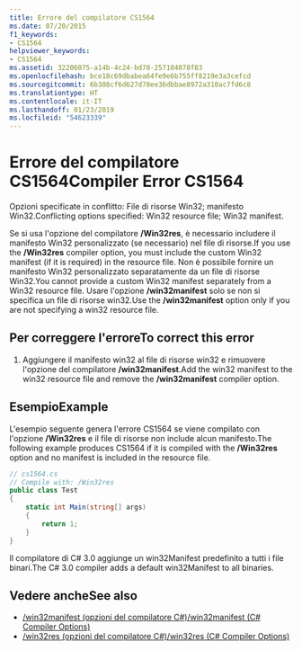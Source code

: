 ```yaml
---
title: Errore del compilatore CS1564
ms.date: 07/20/2015
f1_keywords:
- CS1564
helpviewer_keywords:
- CS1564
ms.assetid: 32206075-a14b-4c24-bd78-257104078f83
ms.openlocfilehash: bce18c69dbabea64fe9e6b755ff8219e3a3cefcd
ms.sourcegitcommit: 6b308cf6d627d78ee36dbbae8972a310ac7fd6c8
ms.translationtype: HT
ms.contentlocale: it-IT
ms.lasthandoff: 01/23/2019
ms.locfileid: "54623339"
---
```

# <a name="compiler-error-cs1564"></a><span data-ttu-id="baa3a-102">Errore del compilatore CS1564</span><span class="sxs-lookup"><span data-stu-id="baa3a-102">Compiler Error CS1564</span></span>
<span data-ttu-id="baa3a-103">Opzioni specificate in conflitto: File di risorse Win32; manifesto Win32.</span><span class="sxs-lookup"><span data-stu-id="baa3a-103">Conflicting options specified: Win32 resource file; Win32 manifest.</span></span>  
  
 <span data-ttu-id="baa3a-104">Se si usa l'opzione del compilatore **/Win32res**, è necessario includere il manifesto Win32 personalizzato (se necessario) nel file di risorse.</span><span class="sxs-lookup"><span data-stu-id="baa3a-104">If you use the **/Win32res** compiler option, you must include the custom Win32 manifest (if it is required) in the resource file.</span></span> <span data-ttu-id="baa3a-105">Non è possibile fornire un manifesto Win32 personalizzato separatamente da un file di risorse Win32.</span><span class="sxs-lookup"><span data-stu-id="baa3a-105">You cannot provide a custom Win32 manifest separately from a Win32 resource file.</span></span> <span data-ttu-id="baa3a-106">Usare l'opzione **/win32manifest** solo se non si specifica un file di risorse win32.</span><span class="sxs-lookup"><span data-stu-id="baa3a-106">Use the **/win32manifest** option only if you are not specifying a win32 resource file.</span></span>  
  
## <a name="to-correct-this-error"></a><span data-ttu-id="baa3a-107">Per correggere l'errore</span><span class="sxs-lookup"><span data-stu-id="baa3a-107">To correct this error</span></span>  
  
1.  <span data-ttu-id="baa3a-108">Aggiungere il manifesto win32 al file di risorse win32 e rimuovere l'opzione del compilatore **/win32manifest**.</span><span class="sxs-lookup"><span data-stu-id="baa3a-108">Add the win32 manifest to the win32 resource file and remove the **/win32manifest** compiler option.</span></span>  
  
## <a name="example"></a><span data-ttu-id="baa3a-109">Esempio</span><span class="sxs-lookup"><span data-stu-id="baa3a-109">Example</span></span>  
 <span data-ttu-id="baa3a-110">L'esempio seguente genera l'errore CS1564 se viene compilato con l'opzione **/Win32res** e il file di risorse non include alcun manifesto.</span><span class="sxs-lookup"><span data-stu-id="baa3a-110">The following example produces CS1564 if it is compiled with the **/Win32res** option and no manifest is included in the resource file.</span></span>  
  
```csharp  
// cs1564.cs  
// Compile with: /Win32res  
public class Test  
{  
    static int Main(string[] args)  
    {  
        return 1;  
    }  
}  
```  
  
 <span data-ttu-id="baa3a-111">Il compilatore di C# 3.0 aggiunge un win32Manifest predefinito a tutti i file binari.</span><span class="sxs-lookup"><span data-stu-id="baa3a-111">The C# 3.0 compiler adds a default win32Manifest to all binaries.</span></span>  
  
## <a name="see-also"></a><span data-ttu-id="baa3a-112">Vedere anche</span><span class="sxs-lookup"><span data-stu-id="baa3a-112">See also</span></span>

- [<span data-ttu-id="baa3a-113">/win32manifest (opzioni del compilatore C#)</span><span class="sxs-lookup"><span data-stu-id="baa3a-113">/win32manifest (C# Compiler Options)</span></span>](../../../csharp/language-reference/compiler-options/win32manifest-compiler-option.md)
- [<span data-ttu-id="baa3a-114">/win32res (opzioni del compilatore C#)</span><span class="sxs-lookup"><span data-stu-id="baa3a-114">/win32res (C# Compiler Options)</span></span>](../../../csharp/language-reference/compiler-options/win32res-compiler-option.md)
